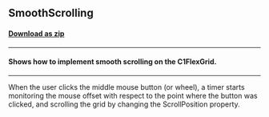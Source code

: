 ## SmoothScrolling
#### [Download as zip](https://grapecity.github.io/DownGit/#/home?url=https://github.com/GrapeCity/ComponentOne-WinForms-Samples/tree/master/NetFramework\FlexGrid\CS\SmoothScroll\SmoothScroll)
____
#### Shows how to implement smooth scrolling on the C1FlexGrid.
____
When the user clicks the middle mouse button (or wheel), a timer starts monitoring the mouse offset with respect to the point where the button was clicked,
and scrolling the grid by changing the ScrollPosition property.
